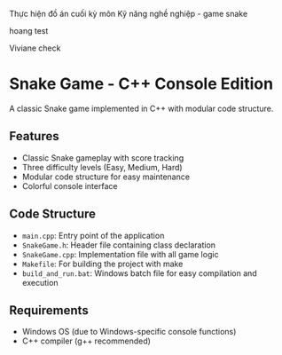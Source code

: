 Thực hiện đồ án cuối kỳ môn Kỹ năng nghề nghiệp - game snake

hoang test

Viviane check

# Snake Game - C++ Console Edition

A classic Snake game implemented in C++ with modular code structure.

## Features

- Classic Snake gameplay with score tracking
- Three difficulty levels (Easy, Medium, Hard)
- Modular code structure for easy maintenance
- Colorful console interface

## Code Structure

- `main.cpp`: Entry point of the application
- `SnakeGame.h`: Header file containing class declaration
- `SnakeGame.cpp`: Implementation file with all game logic
- `Makefile`: For building the project with make
- `build_and_run.bat`: Windows batch file for easy compilation and execution

## Requirements

- Windows OS (due to Windows-specific console functions)
- C++ compiler (g++ recommended)

